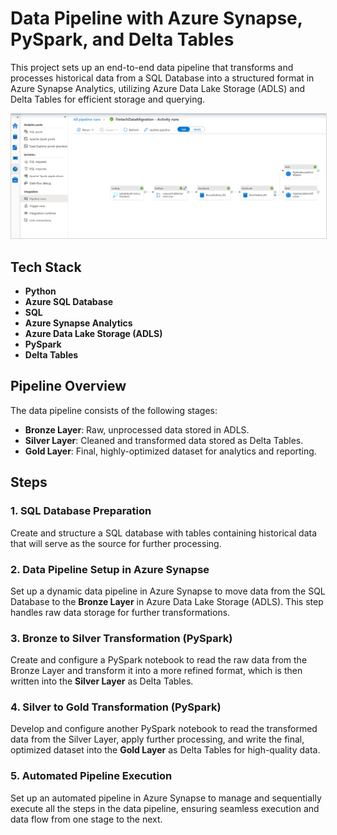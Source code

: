 # Data Pipeline with Azure Synapse, PySpark, and Delta Tables

This project sets up an end-to-end data pipeline that transforms and processes historical data from a SQL Database into a structured format in Azure Synapse Analytics, utilizing Azure Data Lake Storage (ADLS) and Delta Tables for efficient storage and querying.

<img src="assets/images/fintech_pipeline_run.png" alt="Fintech Azure Snyapse Pipeline Complete Run" style="border: 1px solid #d3d3d3;">


## Tech Stack

- **Python**
- **Azure SQL Database**
- **SQL**
- **Azure Synapse Analytics**
- **Azure Data Lake Storage (ADLS)**
- **PySpark**
- **Delta Tables**

## Pipeline Overview

The data pipeline consists of the following stages:

- **Bronze Layer**: Raw, unprocessed data stored in ADLS.
- **Silver Layer**: Cleaned and transformed data stored as Delta Tables.
- **Gold Layer**: Final, highly-optimized dataset for analytics and reporting.

## Steps

### 1. SQL Database Preparation

Create and structure a SQL database with tables containing historical data that will serve as the source for further processing.

### 2. Data Pipeline Setup in Azure Synapse

Set up a dynamic data pipeline in Azure Synapse to move data from the SQL Database to the **Bronze Layer** in Azure Data Lake Storage (ADLS). This step handles raw data storage for further transformations.

### 3. Bronze to Silver Transformation (PySpark)

Create and configure a PySpark notebook to read the raw data from the Bronze Layer and transform it into a more refined format, which is then written into the **Silver Layer** as Delta Tables.

### 4. Silver to Gold Transformation (PySpark)

Develop and configure another PySpark notebook to read the transformed data from the Silver Layer, apply further processing, and write the final, optimized dataset into the **Gold Layer** as Delta Tables for high-quality data.

### 5. Automated Pipeline Execution

Set up an automated pipeline in Azure Synapse to manage and sequentially execute all the steps in the data pipeline, ensuring seamless execution and data flow from one stage to the next.

